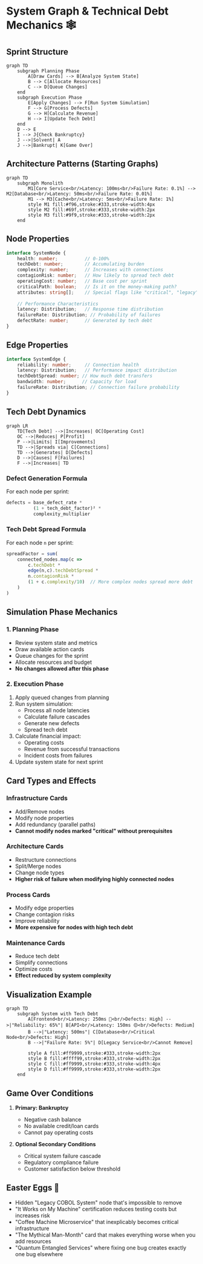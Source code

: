 # System Graph & Technical Debt Mechanics 🕸️

## Sprint Structure

```mermaid
graph TD
    subgraph Planning Phase
        A[Draw Cards] --> B[Analyze System State]
        B --> C[Allocate Resources]
        C --> D[Queue Changes]
    end
    subgraph Execution Phase
        E[Apply Changes] --> F[Run System Simulation]
        F --> G[Process Defects]
        G --> H[Calculate Revenue]
        H --> I[Update Tech Debt]
    end
    D --> E
    I --> J{Check Bankruptcy}
    J -->|Solvent| A
    J -->|Bankrupt| K[Game Over]
```

## Architecture Patterns (Starting Graphs)

```mermaid
graph TD
    subgraph Monolith
        M1[Core Service<br/>Latency: 100ms<br/>Failure Rate: 0.1%] --> M2[Database<br/>Latency: 50ms<br/>Failure Rate: 0.01%]
        M1 --> M3[Cache<br/>Latency: 5ms<br/>Failure Rate: 1%]
        style M1 fill:#f96,stroke:#333,stroke-width:4px
        style M2 fill:#69f,stroke:#333,stroke-width:2px
        style M3 fill:#9f9,stroke:#333,stroke-width:2px
    end
```

## Node Properties
```typescript
interface SystemNode {
    health: number;          // 0-100%
    techDebt: number;        // Accumulating burden
    complexity: number;      // Increases with connections
    contagionRisk: number;   // How likely to spread tech debt
    operatingCost: number;   // Base cost per sprint
    criticalPath: boolean;   // Is it on the money-making path?
    attributes: string[];    // Special flags like "critical", "legacy", "regulated"
    
    // Performance Characteristics
    latency: Distribution;   // Response time distribution
    failureRate: Distribution; // Probability of failures
    defectRate: number;      // Generated by tech debt
}
```

## Edge Properties
```typescript
interface SystemEdge {
    reliability: number;     // Connection health
    latency: Distribution;   // Performance impact distribution
    techDebtSpread: number; // How much debt transfers
    bandwidth: number;      // Capacity for load
    failureRate: Distribution; // Connection failure probability
}
```

## Tech Debt Dynamics

```mermaid
graph LR
    TD[Tech Debt] -->|Increases| OC[Operating Cost]
    OC -->|Reduces| P[Profit]
    P -->|Limits| I[Improvements]
    TD -->|Spreads via| C[Connections]
    TD -->|Generates| D[Defects]
    D -->|Causes| F[Failures]
    F -->|Increases| TD
```

### Defect Generation Formula
For each node per sprint:
```typescript
defects = base_defect_rate * 
          (1 + tech_debt_factor)² * 
          complexity_multiplier
```

### Tech Debt Spread Formula
For each node `n` per sprint:
```typescript
spreadFactor = sum(
    connected_nodes.map(c => 
        c.techDebt * 
        edge(n,c).techDebtSpread * 
        n.contagionRisk *
        (1 + c.complexity/10)  // More complex nodes spread more debt
    )
)
```

## Simulation Phase Mechanics

### 1. Planning Phase
- Review system state and metrics
- Draw available action cards
- Queue changes for the sprint
- Allocate resources and budget
- **No changes allowed after this phase**

### 2. Execution Phase
1. Apply queued changes from planning
2. Run system simulation:
   - Process all node latencies
   - Calculate failure cascades
   - Generate new defects
   - Spread tech debt
3. Calculate financial impact:
   - Operating costs
   - Revenue from successful transactions
   - Incident costs from failures
4. Update system state for next sprint

## Card Types and Effects

### Infrastructure Cards
- Add/Remove nodes
- Modify node properties
- Add redundancy (parallel paths)
- **Cannot modify nodes marked "critical" without prerequisites**

### Architecture Cards
- Restructure connections
- Split/Merge nodes
- Change node types
- **Higher risk of failure when modifying highly connected nodes**

### Process Cards
- Modify edge properties
- Change contagion risks
- Improve reliability
- **More expensive for nodes with high tech debt**

### Maintenance Cards
- Reduce tech debt
- Simplify connections
- Optimize costs
- **Effect reduced by system complexity**

## Visualization Example

```mermaid
graph TD
    subgraph System with Tech Debt
        A[Frontend<br/>Latency: 250ms 🔴<br/>Defects: High] -->|"Reliability: 65%"| B[API<br/>Latency: 150ms 🟡<br/>Defects: Medium]
        B -->|"Latency: 500ms"| C[Database<br/>Critical Node<br/>Defects: High]
        B -->|"Failure Rate: 5%"| D[Legacy Service<br/>Cannot Remove]
        
        style A fill:#ff9999,stroke:#333,stroke-width:2px
        style B fill:#ffff99,stroke:#333,stroke-width:2px
        style C fill:#ff9999,stroke:#333,stroke-width:4px
        style D fill:#ff9999,stroke:#333,stroke-width:2px
    end
```

## Game Over Conditions

1. **Primary: Bankruptcy**
   - Negative cash balance
   - No available credit/loan cards
   - Cannot pay operating costs

2. **Optional Secondary Conditions**
   - Critical system failure cascade
   - Regulatory compliance failure
   - Customer satisfaction below threshold

## Easter Eggs 🥚

- Hidden "Legacy COBOL System" node that's impossible to remove
- "It Works on My Machine" certification reduces testing costs but increases risk
- "Coffee Machine Microservice" that inexplicably becomes critical infrastructure
- "The Mythical Man-Month" card that makes everything worse when you add resources
- "Quantum Entangled Services" where fixing one bug creates exactly one bug elsewhere
